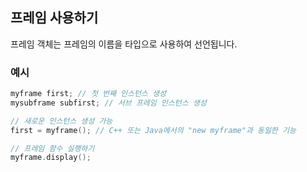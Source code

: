## 프레임 사용하기

프레임 객체는 프레임의 이름을 타입으로 사용하여 선언됩니다.

### 예시

```cpp
myframe first; // 첫 번째 인스턴스 생성
mysubframe subfirst; // 서브 프레임 인스턴스 생성

// 새로운 인스턴스 생성 가능
first = myframe(); // C++ 또는 Java에서의 "new myframe"과 동일한 기능

// 프레임 함수 실행하기
myframe.display();
```